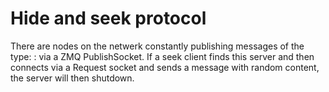 Hide and seek protocol
====

There are nodes on the netwerk constantly publishing messages of the type: <ipaddress>:<port> via a ZMQ PublishSocket. If a seek client finds this server and then connects via a Request socket and sends a message with random content, the server will then shutdown.